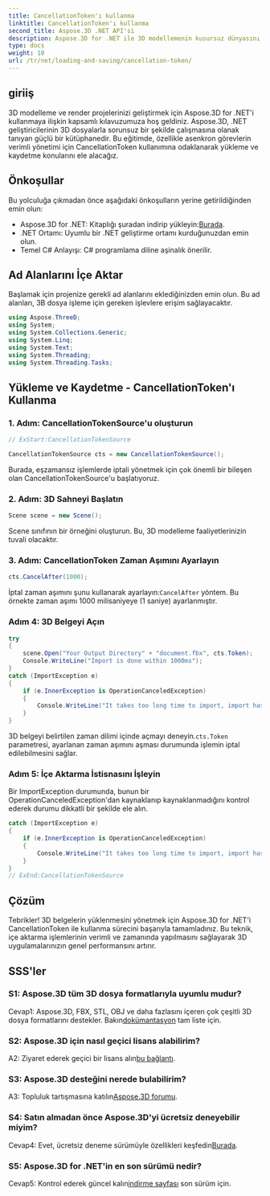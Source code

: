 ```yaml
---
title: CancellationToken'ı kullanma
linktitle: CancellationToken'ı kullanma
second_title: Aspose.3D .NET API'si
description: Aspose.3D for .NET ile 3D modellemenin kusursuz dünyasını keşfedin. CancellationToken'ı kullanarak 3D belgeleri verimli bir şekilde yüklemeyi ve kaydetmeyi öğrenin.
type: docs
weight: 10
url: /tr/net/loading-and-saving/cancellation-token/
---
```

## giriiş

3D modelleme ve render projelerinizi geliştirmek için Aspose.3D for .NET'i kullanmaya ilişkin kapsamlı kılavuzumuza hoş geldiniz. Aspose.3D, .NET geliştiricilerinin 3D dosyalarla sorunsuz bir şekilde çalışmasına olanak tanıyan güçlü bir kütüphanedir. Bu eğitimde, özellikle asenkron görevlerin verimli yönetimi için CancellationToken kullanımına odaklanarak yükleme ve kaydetme konularını ele alacağız.

## Önkoşullar

Bu yolculuğa çıkmadan önce aşağıdaki önkoşulların yerine getirildiğinden emin olun:

-  Aspose.3D for .NET: Kitaplığı şuradan indirip yükleyin:[Burada](https://releases.aspose.com/3d/net/).
- .NET Ortamı: Uyumlu bir .NET geliştirme ortamı kurduğunuzdan emin olun.
- Temel C# Anlayışı: C# programlama diline aşinalık önerilir.

## Ad Alanlarını İçe Aktar

Başlamak için projenize gerekli ad alanlarını eklediğinizden emin olun. Bu ad alanları, 3B dosya işleme için gereken işlevlere erişim sağlayacaktır.

```csharp
using Aspose.ThreeD;
using System;
using System.Collections.Generic;
using System.Linq;
using System.Text;
using System.Threading;
using System.Threading.Tasks;
```

## Yükleme ve Kaydetme - CancellationToken'ı Kullanma

### 1. Adım: CancellationTokenSource'u oluşturun

```csharp
// ExStart:CancellationTokenSource

CancellationTokenSource cts = new CancellationTokenSource();
```

Burada, eşzamansız işlemlerde iptali yönetmek için çok önemli bir bileşen olan CancellationTokenSource'u başlatıyoruz.

### 2. Adım: 3D Sahneyi Başlatın

```csharp
Scene scene = new Scene();
```

Scene sınıfının bir örneğini oluşturun. Bu, 3D modelleme faaliyetlerinizin tuvali olacaktır.

### 3. Adım: CancellationToken Zaman Aşımını Ayarlayın

```csharp
cts.CancelAfter(1000);
```

 İptal zaman aşımını şunu kullanarak ayarlayın:`CancelAfter` yöntem. Bu örnekte zaman aşımı 1000 milisaniyeye (1 saniye) ayarlanmıştır.

### Adım 4: 3D Belgeyi Açın

```csharp
try
{
    scene.Open("Your Output Directory" + "document.fbx", cts.Token);
    Console.WriteLine("Import is done within 1000ms");
}
catch (ImportException e)
{
    if (e.InnerException is OperationCanceledException)
    {
        Console.WriteLine("It takes too long time to import, import has been canceled.");
    }
}
```

 3D belgeyi belirtilen zaman dilimi içinde açmayı deneyin.`cts.Token` parametresi, ayarlanan zaman aşımını aşması durumunda işlemin iptal edilebilmesini sağlar.

### Adım 5: İçe Aktarma İstisnasını İşleyin

Bir ImportException durumunda, bunun bir OperationCanceledException'dan kaynaklanıp kaynaklanmadığını kontrol ederek durumu dikkatli bir şekilde ele alın.

```csharp
catch (ImportException e)
{
    if (e.InnerException is OperationCanceledException)
    {
        Console.WriteLine("It takes too long time to import, import has been canceled.");
    }
}
// ExEnd:CancellationTokenSource
```

## Çözüm

Tebrikler! 3D belgelerin yüklenmesini yönetmek için Aspose.3D for .NET'i CancellationToken ile kullanma sürecini başarıyla tamamladınız. Bu teknik, içe aktarma işlemlerinin verimli ve zamanında yapılmasını sağlayarak 3D uygulamalarınızın genel performansını artırır.

## SSS'ler

### S1: Aspose.3D tüm 3D dosya formatlarıyla uyumlu mudur?

 Cevap1: Aspose.3D, FBX, STL, OBJ ve daha fazlasını içeren çok çeşitli 3D dosya formatlarını destekler. Bakın[dokümantasyon](https://reference.aspose.com/3d/net/) tam liste için.

### S2: Aspose.3D için nasıl geçici lisans alabilirim?

 A2: Ziyaret ederek geçici bir lisans alın[bu bağlantı](https://purchase.aspose.com/temporary-license/).

### S3: Aspose.3D desteğini nerede bulabilirim?

 A3: Topluluk tartışmasına katılın[Aspose.3D forumu](https://forum.aspose.com/c/3d/18).

### S4: Satın almadan önce Aspose.3D'yi ücretsiz deneyebilir miyim?

 Cevap4: Evet, ücretsiz deneme sürümüyle özellikleri keşfedin[Burada](https://releases.aspose.com/).

### S5: Aspose.3D for .NET'in en son sürümü nedir?

 Cevap5: Kontrol ederek güncel kalın[indirme sayfası](https://releases.aspose.com/3d/net/) son sürüm için.